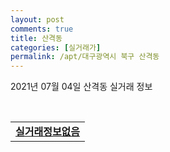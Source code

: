 ```yaml
---
layout: post
comments: true
title: 산격동
categories: [실거래가]
permalink: /apt/대구광역시 북구 산격동
---
```


2021년 07월 04일 산격동 실거래 정보

<script type="text/javascript">
  google.charts.load('current', {'packages':['corechart']});
  google.charts.setOnLoadCallback(drawChart);

  function drawChart() {
    var data = google.visualization.arrayToDataTable([['거래일', '매매', '전월세', '전매'], ['20-07', 28, 12, 0], ['20-08', 30, 11, 0], ['20-09', 18, 14, 0], ['20-10', 38, 11, 0], ['20-11', 62, 12, 0], ['20-12', 43, 11, 0], ['21-01', 12, 8, 0], ['21-02', 22, 15, 0], ['21-03', 21, 16, 0], ['21-04', 12, 9, 0], ['21-05', 4, 9, 0], ['21-06', 8, 5, 0]]);

    var options = {
      title: '최근 유형별 거래량 추이',
      legend: { position: 'bottom' }
    };

    var chart = new google.visualization.LineChart(document.getElementById('columnchart_material'));
    chart.draw(data, (options));
  }
</script>

<div id="columnchart_material" style="width: 95%; margin-left: -35px; display: block"></div>
<br>
<table>
  <tr>
    <td colspan="4" style="font-weight: bold;"><a href="https://search.naver.com/search.naver?query=산격동 실거래정보없음">실거래정보없음</a></td>
  </tr>
    
</table>
    